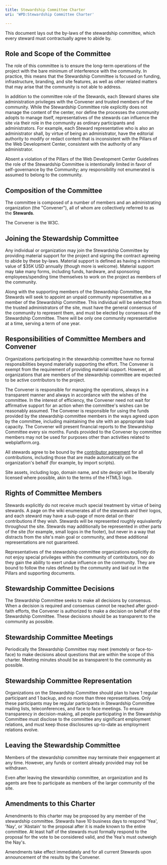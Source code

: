 ```yaml
---
title: Stewardship Committee Charter
uri: 'WPD:Stewardship Committee Charter'

---
```

This document lays out the by-laws of the stewardship committee, which every steward must contractually agree to abide by.

## <span>Role and Scope of the Committee</span>

The role of this committee is to ensure the long-term operations of the project with the bare minimum of interference with the community. In practice, this means that the Stewardship Committee is focused on funding, infrastructure, branding, and site features, as well as other related matters that may arise that the community is not able to address.

In addition to the committee role of the Stewards, each Steward shares site administration privileges with the Convener and trusted members of the community. While the Stewardship Committee role explicitly does not manage the content of the center, nor define the processes the community adopts to manage itself, representatives of the stewards can influence the site via their role in the community as ordinary participants and administrators. For example, each Steward representative who is also an administrator shall, by virtue of being an administrator, have the editorial authority to modify or redact content that is inconsistent with the Pillars of the Web Development Center, consistent with the authority of any administrator.

Absent a violation of the Pillars of the Web Development Center Guidelines the role of the Stewardship Committee is intentionally limited in favor of self-governance by the Community; any responsibility not enumerated is assumed to belong to the community.

## <span>Composition of the Committee</span>

The committee is composed of a number of members and an administrating organization (the "Convener"), all of whom are collectively referred to as the **Stewards**.

The Convener is the W3C.

## <span>Joining the Stewardship Committee</span>

Any individual or organization may join the Stewardship Committee by providing material support for the project and signing the contract agreeing to abide by these by-laws. Material support is defined as having a minimum value of \$35K USD annually (though more is welcome). Material support may take many forms, including funds, hardware, and sponsoring employees/spending time themselves to work on the project as members of the community.

Along with the supporting members of the Stewardship Committee, the Stewards will seek to appoint an unpaid community representative as a member of the Stewardship Committee. This individual will be selected from the trusted administrators of the site, must have the general consensus of the community to represent them, and must be elected by consensus of the Stewardship Committee. There will be only one community representative at a time, serving a term of one year.

## <span>Responsibilities of Committee Members and Convener</span>

Organizations participating in the stewardship committee have no formal responsibilities beyond materially supporting the effort. The Convener is exempt from the requirement of providing material support. However, all organizations that are members of the stewardship committee are expected to be active contributors to the project.

The Convener is responsible for managing the operations, always in a transparent manner and always in accordance with the wishes of the committee. In the interest of efficiency, the Convener need not wait for affirmative support for an action when the committee's wishes can be reasonably assumed. The Convener is responsible for using the funds provided by the stewardship committee members in the ways agreed upon by the committee, including maintaining the site with an appropriate load capacity. The Convener will present financial reports to the Stewardship Committee every six months. Funds provided to the Convener by committee members may not be used for purposes other than activities related to webplatform.org.

All stewards agree to be bound by the [contributor agreement](/Contributor_Agreement) for all contributions, including those that are made automatically on the organization's behalf (for example, by import scripts).

Site assets, including logo, domain name, and site design will be liberally licensed where possible, akin to the terms of the HTML5 logo.

## <span>Rights of Committee Members</span>

Stewards explicitly do not receive much special treatment by virtue of being stewards. A page on the wiki enumerates all of the stewards and their logos, and each steward may have a sub-page of more detail on their contributions if they wish. Stewards will be represented roughly equivalently throughout the site. Stewards may additionally be represented in other parts of the site (for example, small logos in the footer), but never in a way that distracts from the site's main goal or community, and these additional representations are not guaranteed.

Representatives of the stewardship committee organizations explicitly do not enjoy special privileges within the community of contributors, nor do they gain the ability to exert undue influence on the community. They are bound to follow the rules defined by the community and laid out in the Pillars and supporting documents.

## <span>Stewardship Committee Decisions</span>

The Stewardship Committee seeks to make all decisions by consensus. When a decision is required and consensus cannot be reached after good-faith efforts, the Convener is authorized to make a decision on behalf of the Stewardship Committee. These decisions should be as transparent to the community as possible.

## <span>Stewardship Committee Meetings</span>

Periodically the Stewardship Committee may meet (remotely or face-to-face) to make decisions about questions that are within the scope of this charter. Meeting minutes should be as transparent to the community as possible.

## <span>Stewardship Committee Representation</span>

Organizations on the Stewardship Committee should plan to have 1 regular participant and 1 backup, and no more than three representatives. Only these participants may be regular participants in Stewardship Committee mailing lists, teleconferences, and face to face meetings. To ensure transparency in decision-making, all people participating in the Stewardship Committee must disclose to the committee any significant employment relations, and must keep those disclosures up-to-date as employment relations evolve.

## <span>Leaving the Stewardship Committee</span>

Members of the stewardship committee may terminate their engagement at any time. However, any funds or content already provided may not be withdrawn.

Even after leaving the stewardship committee, an organization and its agents are free to participate as members of the larger community of the site.

## <span>Amendments to this Charter</span>

Amendments to this charter may be proposed by any member of the stewardship committee. Stewards have 10 business days to respond 'Yea', 'Nay', or 'Abstain' to the proposal after it is made known to the entire committee. At least half of the stewards must formally respond to the proposal for the vote to be considered valid, and the Yea's must outweigh the Nay's.

Amendments take effect immediately and for all current Stewards upon announcement of the results by the Convener.